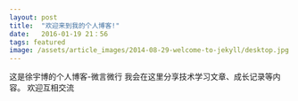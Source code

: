 ```yaml
---
layout: post
title:  "欢迎来到我的个人博客!"
date:   2016-01-19 21：56
tags: featured
image: /assets/article_images/2014-08-29-welcome-to-jekyll/desktop.jpg
---
```

这是徐宇博的个人博客-微言微行
我会在这里分享技术学习文章、成长记录等内容。
欢迎互相交流




